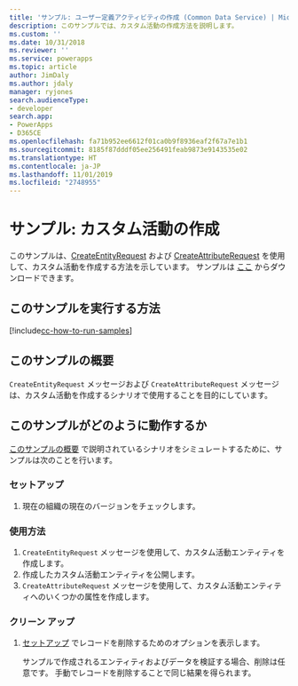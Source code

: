 ```yaml
---
title: 'サンプル: ユーザー定義アクティビティの作成 (Common Data Service) | Microsoft Docs'
description: このサンプルでは、カスタム活動の作成方法を説明します。
ms.custom: ''
ms.date: 10/31/2018
ms.reviewer: ''
ms.service: powerapps
ms.topic: article
author: JimDaly
ms.author: jdaly
manager: ryjones
search.audienceType:
- developer
search.app:
- PowerApps
- D365CE
ms.openlocfilehash: fa71b952ee6612f01ca0b9f8936eaf2f67a7e1b1
ms.sourcegitcommit: 8185f87dddf05ee256491feab9873e9143535e02
ms.translationtype: HT
ms.contentlocale: ja-JP
ms.lasthandoff: 11/01/2019
ms.locfileid: "2748955"
---
```

# <a name="sample-create-a-custom-activity"></a>サンプル: カスタム活動の作成

このサンプルは、[CreateEntityRequest](https://docs.microsoft.com/dotnet/api/microsoft.xrm.sdk.messages.createentityrequest?view=dynamics-general-ce-9) および [CreateAttributeRequest](https://docs.microsoft.com/dotnet/api/microsoft.xrm.sdk.messages.createattributerequest?view=dynamics-general-ce-9) を使用して、カスタム活動を作成する方法を示しています。 サンプルは [ここ](https://github.com/Microsoft/PowerApps-Samples/tree/master/cds/orgsvc/C%23/CustomActivity) からダウンロードできます。 

## <a name="how-to-run-this-sample"></a>このサンプルを実行する方法

[!include[cc-how-to-run-samples](../../includes/cc-how-to-run-samples.md)]

## <a name="what-this-sample-does"></a>このサンプルの概要

`CreateEntityRequest` メッセージおよび `CreateAttributeRequest` メッセージは、カスタム活動を作成するシナリオで使用することを目的にしています。

## <a name="how-this-sample-works"></a>このサンプルがどのように動作するか

[このサンプルの概要](#what-this-sample-does) で説明されているシナリオをシミュレートするために、サンプルは次のことを行います。

### <a name="setup"></a>セットアップ

1. 現在の組織の現在のバージョンをチェックします。

### <a name="demonstrate"></a>使用方法

1. `CreateEntityRequest` メッセージを使用して、カスタム活動エンティティを作成します。
2. 作成したカスタム活動エンティティを公開します。
3. `CreateAttributeRequest` メッセージを使用して、カスタム活動エンティティへのいくつかの属性を作成します。

### <a name="clean-up"></a>クリーン アップ

1. [セットアップ](#setup) でレコードを削除するためのオプションを表示します。

    サンプルで作成されるエンティティおよびデータを検証する場合、削除は任意です。 手動でレコードを削除することで同じ結果を得られます。
